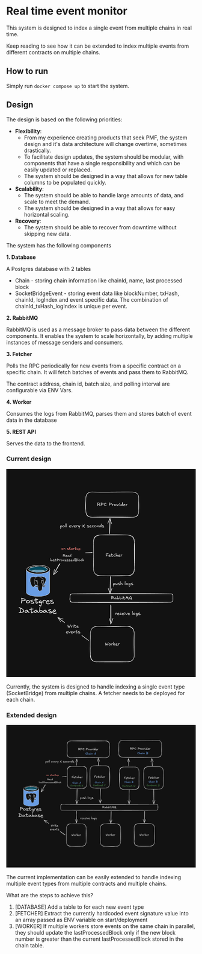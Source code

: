 
# Real time event monitor

This system is designed to index a single event from multiple chains in real time. 

Keep reading to see how it can be extended to index multiple events from different contracts on multiple chains.

## How to run

Simply run `docker compose up` to start the system.

## Design

The design is based on the following priorities:

- **Flexibility**: 
    - From my experience creating products that seek PMF, the system design and it's data architecture will change overtime, sometimes drastically. 
    - To facilitate design updates, the system should be modular, with components that have a single responsibility and which can be easily updated or replaced.
    - The system should be designed in a way that allows for new table columns to be populated quickly.
- **Scalability**:
    - The system should be able to handle large amounts of data, and scale to meet the demand.
    - The system should be designed in a way that allows for easy horizontal scaling.
- **Recovery**:
    - The system should be able to recover from downtime without skipping new data. 


The system has the following components

**1. Database**

A Postgres database with 2 tables
- Chain - storing chain information like chainId, name, last processed block
- SocketBridgeEvent - storing event data like blockNumber, txHash, chainId, logIndex and event specific data. The combination of chainId_txHash_logIndex is unique per event.

**2. RabbitMQ**

RabbitMQ is used as a message broker to pass data between the different components. It enables the system to scale horizontally, by adding multiple instances of message senders and consumers.

**3. Fetcher**

Polls the RPC periodically for new events from a specific contract on a specific chain. It will fetch batches of events and pass them to RabbitMQ.

The contract address, chain id, batch size, and polling interval are configurable via ENV Vars.

**4. Worker**

Consumes the logs from RabbitMQ, parses them and stores batch of event data in the database 

**5. REST API**

Serves the data to the frontend.

### Current design

![initial design](initial-design.png)

Currently, the system is designed to handle indexing a single event type (SocketBridge) from multiple chains. A fetcher needs to be deployed for each chain. 


### Extended design

![extended design](extended-design.png)

The current implementation can be easily extended to handle indexing multiple event types from multiple contracts and multiple chains. 

What are the steps to achieve this?
1. [DATABASE] Add a table to for each new event type
2. [FETCHER] Extract the currently hardcoded event signature value into an array passed as ENV variable on start/deployment
3. [WORKER] If multiple workers store events on the same chain in parallel, they should update the lastProcessedBlock only if the new block number is greater than the current lastProcessedBlock stored in the chain table.
